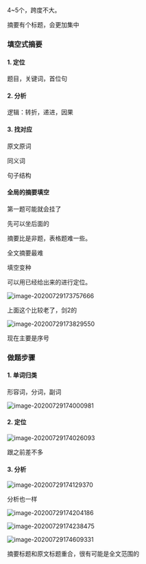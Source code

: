 4~5个，跨度不大。

摘要有个标题，会更加集中

### 填空式摘要

#### 1. 定位

题目，关键词，首位句

#### 2. 分析

逻辑：转折，递进，因果

#### 3. 找对应

原文原词

同义词

句子结构



#### 全局的摘要填空

第一题可能就会挂了

先可以坐后面的

摘要比是非题，表格题难一些。

全文摘要最难



填空变种

可以用已经给出来的进行定位。

![image-20200729173757666](C:\Users\UncleDong\AppData\Roaming\Typora\typora-user-images\image-20200729173757666.png)

上面这个比较老了，剑2的

![image-20200729173829550](C:\Users\UncleDong\AppData\Roaming\Typora\typora-user-images\image-20200729173829550.png)

现在主要是序号

### 做题步骤

#### 1. 单词归类

形容词，分词，副词

![image-20200729174000981](C:\Users\UncleDong\AppData\Roaming\Typora\typora-user-images\image-20200729174000981.png)

#### 2. 定位

![image-20200729174026093](C:\Users\UncleDong\AppData\Roaming\Typora\typora-user-images\image-20200729174026093.png)

跟之前差不多

#### 3. 分析

![image-20200729174129370](C:\Users\UncleDong\AppData\Roaming\Typora\typora-user-images\image-20200729174129370.png)

分析也一样

![image-20200729174204186](C:\Users\UncleDong\AppData\Roaming\Typora\typora-user-images\image-20200729174204186.png)



![image-20200729174238475](C:\Users\UncleDong\AppData\Roaming\Typora\typora-user-images\image-20200729174238475.png)





![image-20200729174609331](C:\Users\UncleDong\AppData\Roaming\Typora\typora-user-images\image-20200729174609331.png)



摘要标题和原文标题重合，很有可能是全文范围的

